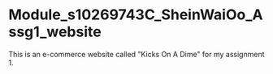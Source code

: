 # Module_s10269743C_SheinWaiOo_Assg1_website
This is an e-commerce website called "Kicks On A Dime" for my assignment 1.
